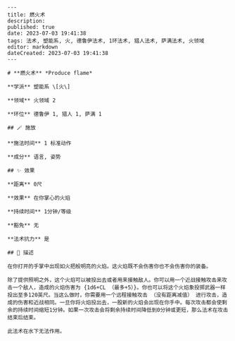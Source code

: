 
    ---
    title: 燃火术
    description: 
    published: true
    date: 2023-07-03 19:41:38
    tags: 法术, 塑能系, 火, 德鲁伊法术, 1环法术, 猎人法术, 萨满法术, 火领域
    editor: markdown
    dateCreated: 2023-07-03 19:41:38
    ---

    # **燃火术** *Produce flame*

    **学派** 塑能系 \[火\] 

    **领域** 火领域 2

    **环位** 德鲁伊 1, 猎人 1, 萨满 1

    ## 🪄 施放

    **施法时间** 1 标准动作

    **成分** 语言, 姿势

    ## ✨ 效果  

    **距离** 0尺 

    **效果** 在你掌心的火焰 

    **持续时间** 1分钟/等级 

    **豁免** 无

    **法术抗力** 是

    ## 📖 描述

    在你打开的手掌中出现如火把般明亮的火焰。这火焰既不会伤害你也不会伤害你的装备。

    除了提供照明之外，这个火焰可以被投出去或者用来接触敌人。你可以用一个近战接触攻击来攻击一个敌人，造成的火焰伤害为 {1d6+CL （最多+5）}。你也可以将这个火焰象投掷武器一样投出至多120英尺。当这么做时，你需要用一个远程接触攻击 （没有距离减值） 进行攻击，造成的伤害和近战相同。一旦你将火焰投出去，一股新的火焰会出现在你手中。每次攻击都会使剩余的持续时间缩短1分钟。如果一次攻击会将剩余持续时间降低到0分钟或更短，那么法术在攻击结束后结束。

    此法术在水下无法作用。
    